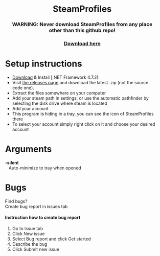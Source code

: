 <h1 align="center"> SteamProfiles </h1>
<p>
<h3 align="center">
  <b>WARNING: Never download SteamProfiles from any place other than this github repo!</b>
</h3>
<h3 align="center" style="margin-bottom:0">
  <a href="https://github.com/max2020204/SteamProfiles/releases/latest">Download here</a>
</h3>
</p>
<p>
<h1>Setup instructions</h1>
<ul type="disc">
<li> <a href="https://dotnet.microsoft.com//download/dotnet-framework/thank-you/net472-web-installer">Download</a> & Install [.NET Framework 4.7.2]</li>
<li> Visit <a href="https://github.com/max2020204/SteamProfiles/releases/latest">the releases page</a> and download the latest .zip (not the source code one).</li>
<li> Extract the files somewhere on your computer</li>
<li> Add your steam path in settings, or use the automatic pathfinder by selecting the disk drive where steam is located</li>
<li> Add your account </li>
<li> This program is hiding in a tray, you can see the icon of SteamProfiles there</li>
<li> To select your account simply right click on it and choose your desired account</li>
</ul>
</p>
<h1>Arguments</h1>
<p>
  <strong>-silent <br></strong>
&nbsp;&nbsp;&nbsp;Auto-minimize to tray when opened
</p>
<h1>Bugs</h1>
<p>Find bugs? <br> Create bug report in issues tab<br>
<h4>Instruction how to create bug report</h4>
<ol type="1">
<li>Go to Issue tab</li>
<li>Click New issue</li>
<li> Select Bug report and click Get started</li>
<li> Describe the bug</li>
<li> Click Submit new issue</li>
</ol>
</p>
